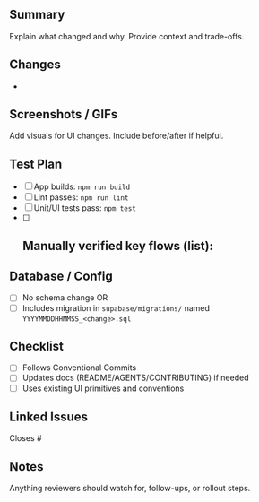 ## Summary
Explain what changed and why. Provide context and trade-offs.

## Changes
- 

## Screenshots / GIFs
Add visuals for UI changes. Include before/after if helpful.

## Test Plan
- [ ] App builds: `npm run build`
- [ ] Lint passes: `npm run lint`
- [ ] Unit/UI tests pass: `npm test`
- [ ] Manually verified key flows (list):
  - 

## Database / Config
- [ ] No schema change
OR
- [ ] Includes migration in `supabase/migrations/` named `YYYYMMDDHHMMSS_<change>.sql`

## Checklist
- [ ] Follows Conventional Commits
- [ ] Updates docs (README/AGENTS/CONTRIBUTING) if needed
- [ ] Uses existing UI primitives and conventions

## Linked Issues
Closes #

## Notes
Anything reviewers should watch for, follow-ups, or rollout steps.
